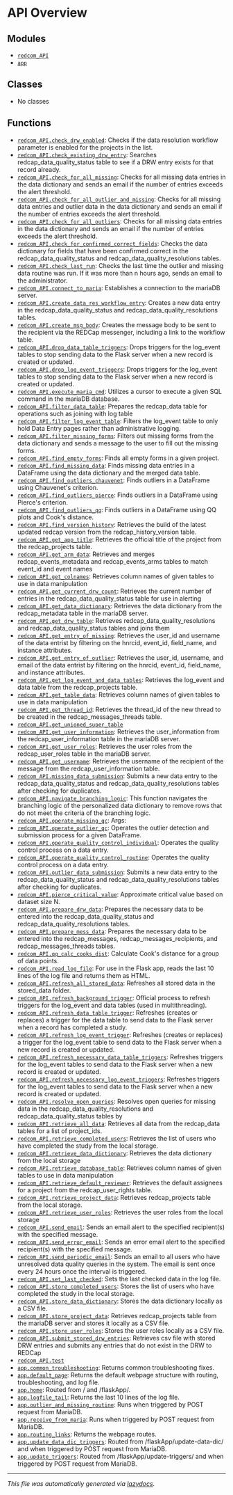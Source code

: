 <!-- markdownlint-disable -->

# API Overview

## Modules

- [`redcom_API`](./redcom_API.md#module-redcom_api)
- [`app`](./app.md#module-app)

## Classes

- No classes

## Functions

- [`redcom_API.check_drw_enabled`](./redcom_API.md#function-check_drw_enabled): Checks if the data resolution workflow parameter is enabled for the projects in the list.
- [`redcom_API.check_existing_drw_entry`](./redcom_API.md#function-check_existing_drw_entry): Searches redcap_data_quality_status table to see if a DRW entry exists for that record already. 
- [`redcom_API.check_for_all_missing`](./redcom_API.md#function-check_for_all_missing): Checks for all missing data entries in the data dictionary and sends an email if the number of entries exceeds the alert threshold.
- [`redcom_API.check_for_all_outlier_and_missing`](./redcom_API.md#function-check_for_all_outlier_and_missing): Checks for all missing data entries and outlier data in the data dictionary and sends an email if the number of entries exceeds the alert threshold.
- [`redcom_API.check_for_all_outliers`](./redcom_API.md#function-check_for_all_outliers): Checks for all missing data entries in the data dictionary and sends an email if the number of entries exceeds the alert threshold.
- [`redcom_API.check_for_confirmed_correct_fields`](./redcom_API.md#function-check_for_confirmed_correct_fields): Checks the data dictionary for fields that have been confirmed correct in the redcap_data_quality_status and redcap_data_quality_resolutions tables.
- [`redcom_API.check_last_run`](./redcom_API.md#function-check_last_run): Checks the last time the outlier and missing data routine was run. If it was more than n hours ago, sends an email to the administrator.
- [`redcom_API.connect_to_maria`](./redcom_API.md#function-connect_to_maria): Establishes a connection to the mariaDB server.
- [`redcom_API.create_data_res_workflow_entry`](./redcom_API.md#function-create_data_res_workflow_entry): Creates a new data entry in the redcap_data_quality_status and redcap_data_quality_resolutions tables.
- [`redcom_API.create_msg_body`](./redcom_API.md#function-create_msg_body): Creates the message body to be sent to the recipient via the REDCap messenger, including a link to the workflow table.
- [`redcom_API.drop_data_table_triggers`](./redcom_API.md#function-drop_data_table_triggers): Drops triggers for the log_event tables to stop sending data to the Flask server when a new record is created or updated.
- [`redcom_API.drop_log_event_triggers`](./redcom_API.md#function-drop_log_event_triggers): Drops triggers for the log_event tables to stop sending data to the Flask server when a new record is created or updated.
- [`redcom_API.execute_maria_cmd`](./redcom_API.md#function-execute_maria_cmd): Utilizes a cursor to execute a given SQL command in the mariaDB database. 
- [`redcom_API.filter_data_table`](./redcom_API.md#function-filter_data_table): Prepares the redcap_data table for operations such as joining with log table
- [`redcom_API.filter_log_event_table`](./redcom_API.md#function-filter_log_event_table): Filters the log_event table to only hold Data Entry pages rather than administrative logging.
- [`redcom_API.filter_missing_forms`](./redcom_API.md#function-filter_missing_forms): Filters out missing forms from the data dictionary and sends a message to the user to fill out the missing forms.
- [`redcom_API.find_empty_forms`](./redcom_API.md#function-find_empty_forms): Finds all empty forms in a given project.
- [`redcom_API.find_missing_data`](./redcom_API.md#function-find_missing_data): Finds missing data entries in a DataFrame using the data dictionary and the merged data table.
- [`redcom_API.find_outliers_chauvenet`](./redcom_API.md#function-find_outliers_chauvenet): Finds outliers in a DataFrame using Chauvenet's criterion.
- [`redcom_API.find_outliers_pierce`](./redcom_API.md#function-find_outliers_pierce): Finds outliers in a DataFrame using Pierce's criterion.
- [`redcom_API.find_outliers_qq`](./redcom_API.md#function-find_outliers_qq): Finds outliers in a DataFrame using QQ plots and Cook's distance.
- [`redcom_API.find_version_history`](./redcom_API.md#function-find_version_history): Retrieves the build of the latest updated redcap version from the redcap_history_version table.
- [`redcom_API.get_app_title`](./redcom_API.md#function-get_app_title): Retrieves the official title of the project from the redcap_projects table.
- [`redcom_API.get_arm_data`](./redcom_API.md#function-get_arm_data): Retrieves and merges redcap_events_metadata and redcap_events_arms tables to match event_id and event names
- [`redcom_API.get_colnames`](./redcom_API.md#function-get_colnames): Retrieves column names of given tables to use in data manipulation
- [`redcom_API.get_current_drw_count`](./redcom_API.md#function-get_current_drw_count): Retrieves the current number of entries in the redcap_data_quality_status table for use in alerting
- [`redcom_API.get_data_dictionary`](./redcom_API.md#function-get_data_dictionary): Retrieves the data dictionary from the redcap_metadata table in the mariaDB server.
- [`redcom_API.get_drw_table`](./redcom_API.md#function-get_drw_table): Retrieves redcap_data_quality_resolutions and redcap_data_quality_status tables and joins them
- [`redcom_API.get_entry_of_missing`](./redcom_API.md#function-get_entry_of_missing): Retrieves the user_id and username of the data entrist by filtering on the hnrcid, event_id, field_name, and instance attributes.
- [`redcom_API.get_entry_of_outlier`](./redcom_API.md#function-get_entry_of_outlier): Retrieves the user_id, username, and email of the data entrist by filtering on the hnrcid, event_id, field_name, and instance attributes.
- [`redcom_API.get_log_event_and_data_tables`](./redcom_API.md#function-get_log_event_and_data_tables): Retrieves the log_event and data table from the redcap_projects table.
- [`redcom_API.get_table_data`](./redcom_API.md#function-get_table_data): Retrieves column names of given tables to use in data manipulation
- [`redcom_API.get_thread_id`](./redcom_API.md#function-get_thread_id): Retrieves the thread_id of the new thread to be created in the redcap_messages_threads table.
- [`redcom_API.get_unioned_super_table`](./redcom_API.md#function-get_unioned_super_table)
- [`redcom_API.get_user_information`](./redcom_API.md#function-get_user_information): Retrieves the user_information from the redcap_user_information table in the mariaDB server.
- [`redcom_API.get_user_roles`](./redcom_API.md#function-get_user_roles): Retrieves the user roles from the redcap_user_roles table in the mariaDB server.
- [`redcom_API.get_username`](./redcom_API.md#function-get_username): Retrieves the username of the recipient of the message from the redcap_user_information table.
- [`redcom_API.missing_data_submission`](./redcom_API.md#function-missing_data_submission): Submits a new data entry to the redcap_data_quality_status and redcap_data_quality_resolutions tables after checking for duplicates.
- [`redcom_API.navigate_branching_logic`](./redcom_API.md#function-navigate_branching_logic): This function navigates the branching logic of the personalized data dictionary to remove rows that do not meet the criteria of the branching logic.
- [`redcom_API.operate_missing_qc`](./redcom_API.md#function-operate_missing_qc): Args:
- [`redcom_API.operate_outlier_qc`](./redcom_API.md#function-operate_outlier_qc): Operates the outlier detection and submission process for a given DataFrame.
- [`redcom_API.operate_quality_control_individual`](./redcom_API.md#function-operate_quality_control_individual): Operates the quality control process on a data entry.
- [`redcom_API.operate_quality_control_routine`](./redcom_API.md#function-operate_quality_control_routine): Operates the quality control process on a data entry.
- [`redcom_API.outlier_data_submission`](./redcom_API.md#function-outlier_data_submission): Submits a new data entry to the redcap_data_quality_status and redcap_data_quality_resolutions tables after checking for duplicates.
- [`redcom_API.pierce_critical_value`](./redcom_API.md#function-pierce_critical_value): Approximate critical value based on dataset size N.
- [`redcom_API.prepare_drw_data`](./redcom_API.md#function-prepare_drw_data): Prepares the necessary data to be entered into the redcap_data_quality_status and redcap_data_quality_resolutions tables.
- [`redcom_API.prepare_mess_data`](./redcom_API.md#function-prepare_mess_data): Prepares the necessary data to be entered into the redcap_messages, redcap_messages_recipients, and redcap_messages_threads tables.
- [`redcom_API.qq_calc_cooks_dist`](./redcom_API.md#function-qq_calc_cooks_dist): Calculate Cook's distance for a group of data points.
- [`redcom_API.read_log_file`](./redcom_API.md#function-read_log_file): For use in the Flask app, reads the last 10 lines of the log file and returns them as HTML.
- [`redcom_API.refresh_all_stored_data`](./redcom_API.md#function-refresh_all_stored_data): Refreshes all stored data in the stored_data folder.
- [`redcom_API.refresh_background_trigger`](./redcom_API.md#function-refresh_background_trigger): Official process to refresh triggers for the log_event and data tables (used in multithreading).
- [`redcom_API.refresh_data_table_trigger`](./redcom_API.md#function-refresh_data_table_trigger): Refreshes (creates or replaces) a trigger for the data table to send data to the Flask server when a record has completed a study.
- [`redcom_API.refresh_log_event_trigger`](./redcom_API.md#function-refresh_log_event_trigger): Refreshes (creates or replaces) a trigger for the log_event table to send data to the Flask server when a new record is created or updated.
- [`redcom_API.refresh_necessary_data_table_triggers`](./redcom_API.md#function-refresh_necessary_data_table_triggers): Refreshes triggers for the log_event tables to send data to the Flask server when a new record is created or updated.
- [`redcom_API.refresh_necessary_log_event_triggers`](./redcom_API.md#function-refresh_necessary_log_event_triggers): Refreshes triggers for the log_event tables to send data to the Flask server when a new record is created or updated.
- [`redcom_API.resolve_open_queries`](./redcom_API.md#function-resolve_open_queries): Resolves open queries for missing data in the redcap_data_quality_resolutions and redcap_data_quality_status tables by 
- [`redcom_API.retrieve_all_data`](./redcom_API.md#function-retrieve_all_data): Retrieves all data from the redcap_data tables for a list of project_ids.
- [`redcom_API.retrieve_completed_users`](./redcom_API.md#function-retrieve_completed_users): Retrieves the list of users who have completed the study from the local storage.
- [`redcom_API.retrieve_data_dictionary`](./redcom_API.md#function-retrieve_data_dictionary): Retrieves the data dictionary from the local storage
- [`redcom_API.retrieve_database_table`](./redcom_API.md#function-retrieve_database_table): Retrieves column names of given tables to use in data manipulation
- [`redcom_API.retrieve_default_reviewer`](./redcom_API.md#function-retrieve_default_reviewer): Retrieves the default assignees for a project from the redcap_user_rights table.
- [`redcom_API.retrieve_project_data`](./redcom_API.md#function-retrieve_project_data): Retrieves redcap_projects table from the local storage.
- [`redcom_API.retrieve_user_roles`](./redcom_API.md#function-retrieve_user_roles): Retrieves the user roles from the local storage
- [`redcom_API.send_email`](./redcom_API.md#function-send_email): Sends an email alert to the specified recipient(s) with the specified message.
- [`redcom_API.send_error_email`](./redcom_API.md#function-send_error_email): Sends an error email alert to the specified recipient(s) with the specified message.
- [`redcom_API.send_periodic_email`](./redcom_API.md#function-send_periodic_email): Sends an email to all users who have unresolved data quality queries in the system. The email is sent once every 24 hours once the interval is triggered.
- [`redcom_API.set_last_checked`](./redcom_API.md#function-set_last_checked): Sets the last checked data in the log file.
- [`redcom_API.store_completed_users`](./redcom_API.md#function-store_completed_users): Stores the list of users who have completed the study in the local storage. 
- [`redcom_API.store_data_dictionary`](./redcom_API.md#function-store_data_dictionary): Stores the data dictionary locally as a CSV file.
- [`redcom_API.store_project_data`](./redcom_API.md#function-store_project_data): Retrieves redcap_projects table from the mariaDB server and stores it locally as a CSV file.
- [`redcom_API.store_user_roles`](./redcom_API.md#function-store_user_roles): Stores the user roles locally as a CSV file.
- [`redcom_API.submit_stored_drw_entries`](./redcom_API.md#function-submit_stored_drw_entries): Retrieves csv file with stored DRW entries and submits any entries that do not exist in the DRW to REDCap
- [`redcom_API.test`](./redcom_API.md#function-test)
- [`app.common_troubleshooting`](./app.md#function-common_troubleshooting): Returns common troubleshooting fixes.
- [`app.default_page`](./app.md#function-default_page): Returns the default webpage structure with routing, troubleshooting, and log file.
- [`app.home`](./app.md#function-home): Routed from / and /flaskApp/.
- [`app.logfile_tail`](./app.md#function-logfile_tail): Returns the last 10 lines of the log file.
- [`app.outlier_and_missing_routine`](./app.md#function-outlier_and_missing_routine): Runs when triggered by POST request from MariaDB.
- [`app.receive_from_maria`](./app.md#function-receive_from_maria): Runs when triggered by POST request from MariaDB. 
- [`app.routing_links`](./app.md#function-routing_links): Returns the webpage routes.
- [`app.update_data_dic_triggers`](./app.md#function-update_data_dic_triggers): Routed from /flaskApp/update-data-dic/ and when triggered by POST request from MariaDB.
- [`app.update_triggers`](./app.md#function-update_triggers): Routed from /flaskApp/update-triggers/ and when triggered by POST request from MariaDB.


---

_This file was automatically generated via [lazydocs](https://github.com/ml-tooling/lazydocs)._
